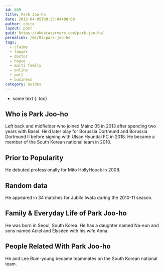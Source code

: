 ```yaml
---
id: 609
title: Park Joo-ho
date: 2012-04-05T00:25:04+00:00
author: chito
layout: post
guid: https://ukdataservers.com/park-joo-ho/
permalink: /04/05/park-joo-ho
tags:
  - claims
  - lawyer
  - doctor
  - house
  - multi family
  - online
  - poll
  - business
category: Guides
---
```


* some text
{: toc}
          
          
## Who is  Park Joo-ho
                  
                  
                  
Left back and midfielder who joined Mainz 05 in 2013 after spending two years with Basel. He&#8217;d later play for Borussia Dortmund and Borussia Dortmund II before signing with Ulsan Hyundai FC in 2018. He became a member of the South Korean national team in 2010.
                  
                
                
                
## Prior to Popularity 
                  
                  
                  
He debuted professionally for Mito HollyHoock in 2008.
                  
                
                
                
## Random data 
                  
                  
                  
He appeared in 34 matches for Jubilo Iwata during the 2010-11 season.
                  
                
                
                
## Family & Everyday Life of Park Joo-ho
                  
                  
                  
He was born in Seoul, South Korea. He has a daughter named Na-eun and sons named Aciel and Élyséen with his wife Anna. 
                  
                
                
                
## People Related With  Park Joo-ho
                  
                  
                  
He and Lee Bum-young became teammates on the South Korean national team.
                  
                
              
            
          
          
          
    
    
  
